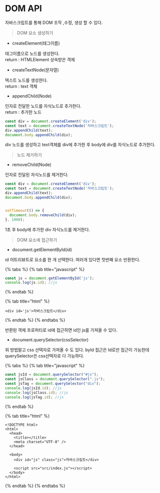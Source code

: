 # DOM API

자바스크립트를 통해 DOM 조작 ,수정, 생성 할 수 있다.

> DOM 요소 생성하기

* createElement\(태그이름\)

태그이름으로 노드를 생성한다.  
return : HTMLElement 상속받은 객체

* createTextNode\(문자열\)

텍스트 노드를 생성한다.  
return : text 객체 

* appendChild\(Node\)

인자로 전달한 노드를 자식노드로 추가한다.  
return : 추가한 노드 

```javascript
const div = document.createElement('div');
const text = document.createTextNode('자바스크립트');
div.appendChild(text);
document.body.appendChild(div);
```

div 노드를 생성하고 text객체를 div에 추가한 후 body에 div를 자식노드로 추가한다.

> 노드 제거하기

* removeChild\(Node\)

인자로 전달된 자식노드를 제거한다.

```javascript
const div = document.createElement('div');
const text = document.createTextNode('자바스크립트');
div.appendChild(text);
document.body.appendChild(div);


setTimeout(() => {
  document.body.removeChild(div);
}, 1000);

```

1초 후 body에 추가한 div 자식노드를 제거한다.

> DOM 요소에 접근하기

* document.getElementById\(id\)

id 어트리뷰트로 요소를 한 개 선택한다. 여러개 있다면 첫번째 요소 반환한다.

{% tabs %}
{% tab title="javascript" %}
```javascript
const js = document.getElementById('js');
console.log(js.id); //js
```
{% endtab %}

{% tab title="html" %}
```markup
<div id='js'>자바스크립트</div>

```
{% endtab %}
{% endtabs %}

반환된 객체 프로퍼티로 id에 접근하면 id인 js를 가져올 수 있다.

* document.querySelector\(cssSelector\)

위 방법말고 css 선택자로 가져올 수 도 있다. byId 접근은 Id로만 접근이 가능한데  querySelector은 css선택자로 다 가능하다.

{% tabs %}
{% tab title="javascript" %}
```javascript
const jsId = document.querySelector("#js");
const jsClass = document.querySelector(".js");
const jsTag = document.querySelector("div");
console.log(jsId.id); //js
console.log(jsClass.id); //js
console.log(jsTag.id); //js

```
{% endtab %}

{% tab title="html" %}
```markup
<!DOCTYPE html>
<html>
  <head>
    <title></title>
    <meta charset="UTF-8" />
  </head>

  <body>
    <div id="js" class="js">자바스크립트</div>

    <script src="src/index.js"></script>
  </body>
</html>

```
{% endtab %}
{% endtabs %}


